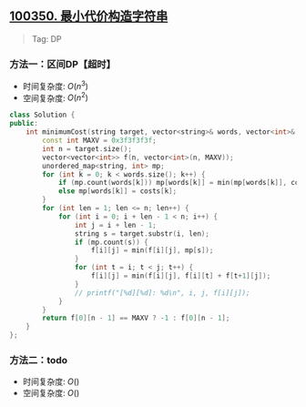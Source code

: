## [100350. 最小代价构造字符串](https://leetcode.cn/problems/construct-string-with-minimum-cost/description/)

> Tag: DP

### 方法一：区间DP【超时】
* 时间复杂度: ${O(n^3)}$
* 空间复杂度: ${O(n^2)}$
```cpp
class Solution {
public:
    int minimumCost(string target, vector<string>& words, vector<int>& costs) {
        const int MAXV = 0x3f3f3f3f;
        int n = target.size();
        vector<vector<int>> f(n, vector<int>(n, MAXV));
        unordered_map<string, int> mp;
        for (int k = 0; k < words.size(); k++) {
            if (mp.count(words[k])) mp[words[k]] = min(mp[words[k]], costs[k]);
            else mp[words[k]] = costs[k];
        }
        for (int len = 1; len <= n; len++) {
            for (int i = 0; i + len - 1 < n; i++) {
                int j = i + len - 1;
                string s = target.substr(i, len);
                if (mp.count(s)) {
                    f[i][j] = min(f[i][j], mp[s]);
                }
                for (int t = i; t < j; t++) {
                    f[i][j] = min(f[i][j], f[i][t] + f[t+1][j]);
                }
                // printf("[%d][%d]: %d\n", i, j, f[i][j]);
            }
        }
        return f[0][n - 1] == MAXV ? -1 : f[0][n - 1];
    }
};
```

### 方法二：todo
* 时间复杂度: ${O()}$
* 空间复杂度: ${O()}$
```cpp

```